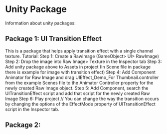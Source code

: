 # Unity Package
Information about unity packages:

## Package 1: UI Transition Effect
This is a package that helps apply transition effect with a single channel texture.
Tutorial:
Step 1: Create a RawImage (GameObject> UI> RawImage)
Step 2: Drop the image into Raw Image> Texture in the Inspector tab
Step 3: Add unity package above to Assets in project (In Scene file in package there is example for image with transition effect)
Step 4: Add Component Animator for Raw Image and drag UIEffect_Demo_For Thumbnail.controller from the example Scenes file to the Animator Controller property for the newly created Raw Image object.
Step 5: Add Component, search the UITransitionEffect script and add that script for the newly created Raw Image
Step 6: Play project // You can change the way the transition occurs by changing the options of the EffectMode property of UITransitionEffect script in the Inspector tab.

## Package 2:
